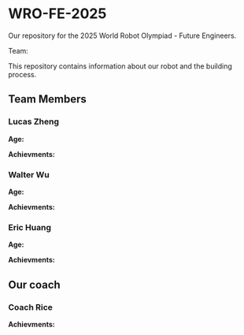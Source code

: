# WRO-FE-2025
Our repository for the 2025 World Robot Olympiad - Future Engineers.

Team: 

This repository contains information about our robot and the building process. 


## Team Members
### Lucas Zheng






**Age:**

**Achievments:**

### Walter Wu






**Age:**

**Achievments:**

### Eric Huang






**Age:**

**Achievments:**

## Our coach

### Coach Rice

**Achievments:**



